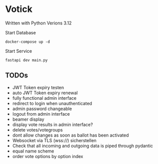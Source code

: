 # Votick

Written with Python Verions 3.12

Start Database
```
docker-compose up -d
```

Start Service
```
fastapi dev main.py
```

## TODOs

- JWT Token expiry testen
- auto JWT Token expiry renewal
- fully functional admin interface
- redirect to login when unauthenticated
- admin password changeable
- logout from admin interface
- beamer display
- display vote results in admin interface?
- delete votes/votegroups
- dont allow changes as soon as ballot has been activated
- Websocket via TLS (wss://) sicherstellen
- Check that all incoming and outgoing data is piped through pydantic
- equal name scheme
- order vote options by option index